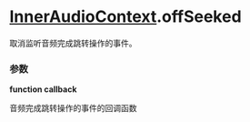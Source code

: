 # [InnerAudioContext](./../InnerAudioContext).offSeeked

取消监听音频完成跳转操作的事件。

### 参数

**function callback**

音频完成跳转操作的事件的回调函数
